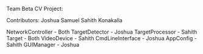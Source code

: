 Team Beta CV Project:

Contributors:
Joshua Samuel
Sahith Konakalla

NetworkController - Both
TargetDetector - Joshua
TargetProcessor - Sahith
Target - Both
VideoDevice - Sahith
CmdLineInterface - Joshua
AppConfig - Sahith
GUIManager - Joshua
